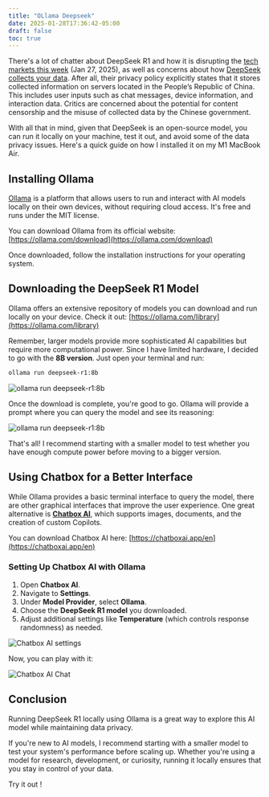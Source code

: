 ```yaml
---
title: "OLlama Deepseek"
date: 2025-01-28T17:36:42-05:00
draft: false
toc: true
---
```


There's a lot of chatter about DeepSeek R1 and how it is disrupting the [tech markets this week](https://www.theverge.com/ai-artificial-intelligence/598846/deepseek-big-tech-ai-industry-nvidia-impac) (Jan 27, 2025), as well as concerns about how [DeepSeek collects your data](https://www.wired.com/story/deepseek-ai-china-privacy-data/). After all, their privacy policy explicitly states that it stores collected information on servers located in the People’s Republic of China. This includes user inputs such as chat messages, device information, and interaction data. Critics are concerned about the potential for content censorship and the misuse of collected data by the Chinese government. 

With all that in mind, given that DeepSeek is an open-source model, you can run it locally on your machine, test it out, and avoid some of the data privacy issues. Here's a quick guide on how I installed it on my M1 MacBook Air.

## Installing Ollama
[Ollama](https://ollama.com) is a platform that allows users to run and interact with AI models locally on their own devices, without requiring cloud access. It's free and runs under the MIT license.

You can download Ollama from its official website: [https://ollama.com/download](https://ollama.com/download)

Once downloaded, follow the installation instructions for your operating system.

## Downloading the DeepSeek R1 Model

Ollama offers an extensive repository of models you can download and run locally on your device. Check it out: [https://ollama.com/library](https://ollama.com/library)

Remember, larger models provide more sophisticated AI capabilities but require more computational power. Since I have limited hardware, I decided to go with the **8B version**. Just open your terminal and run:

```bash
ollama run deepseek-r1:8b
```

![ollama run deepseek-r1:8b](/images/ollama_run.png)

Once the download is complete, you're good to go. Ollama will provide a prompt where you can query the model and see its reasoning:

![ollama run deepseek-r1:8b](/images/ollama_query1.png)

That's all! I recommend starting with a smaller model to test whether you have enough compute power before moving to a bigger version.

## Using Chatbox for a Better Interface

While Ollama provides a basic terminal interface to query the model, there are other graphical interfaces that improve the user experience. One great alternative is **[Chatbox AI](https://chatboxai.app/en)**, which supports images, documents, and the creation of custom Copilots.

You can download Chatbox AI here: [https://chatboxai.app/en](https://chatboxai.app/en)

### Setting Up Chatbox AI with Ollama
1. Open **Chatbox AI**.
2. Navigate to **Settings**.
3. Under **Model Provider**, select **Ollama**.
4. Choose the **DeepSeek R1 model** you downloaded.
5. Adjust additional settings like **Temperature** (which controls response randomness) as needed.

![Chatbox AI settings](/images/chatbox_ai.png)

Now, you can play with it:

![Chatbox AI Chat](/images/chatbox_ai_2.png)


## Conclusion

Running DeepSeek R1 locally using Ollama is a great way to explore this AI model while maintaining data privacy. 

If you're new to AI models, I recommend starting with a smaller model to test your system's performance before scaling up. Whether you're using a model for research, development, or curiosity, running it locally ensures that you stay in control of your data. 

Try it out !